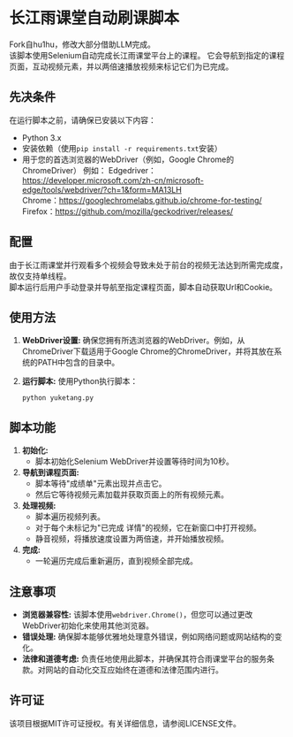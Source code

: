# 长江雨课堂自动刷课脚本

Fork自hu1hu，修改大部分借助LLM完成。<br>该脚本使用Selenium自动完成长江雨课堂平台上的课程。  它会导航到指定的课程页面，互动视频元素，并以两倍速播放视频来标记它们为已完成。

## 先决条件

在运行脚本之前，请确保已安装以下内容：

- Python 3.x
- 安装依赖（使用`pip install -r requirements.txt`安装）
- 用于您的首选浏览器的WebDriver（例如，Google Chrome的ChromeDriver）
  例如：
  Edgedriver：https://developer.microsoft.com/zh-cn/microsoft-edge/tools/webdriver/?ch=1&form=MA13LH  
  Chrome：https://googlechromelabs.github.io/chrome-for-testing/  
  Firefox：https://github.com/mozilla/geckodriver/releases/

## 配置

由于长江雨课堂并行观看多个视频会导致未处于前台的视频无法达到所需完成度，故仅支持单线程。  
脚本运行后用户手动登录并导航至指定课程页面，脚本自动获取Url和Cookie。

## 使用方法

1. **WebDriver设置:** 确保您拥有所选浏览器的WebDriver。例如，从ChromeDriver下载适用于Google Chrome的ChromeDriver，并将其放在系统的PATH中包含的目录中。

2. **运行脚本:** 使用Python执行脚本：

   ```shell
   python yuketang.py
   ```

## 脚本功能

1. **初始化:**
   - 脚本初始化Selenium WebDriver并设置等待时间为10秒。
2. **导航到课程页面:**
   - 脚本等待"成绩单"元素出现并点击它。
   - 然后它等待视频元素加载并获取页面上的所有视频元素。
3. **处理视频:**
   - 脚本遍历视频列表。
   - 对于每个未标记为"已完成 详情"的视频，它在新窗口中打开视频。
   - 静音视频，将播放速度设置为两倍速，并开始播放视频。
4. **完成:**
   - 一轮遍历完成后重新遍历，直到视频全部完成。

## 注意事项

- **浏览器兼容性:** 该脚本使用`webdriver.Chrome()`，但您可以通过更改WebDriver初始化来使用其他浏览器。
- **错误处理:** 确保脚本能够优雅地处理意外错误，例如网络问题或网站结构的变化。
- **法律和道德考虑:** 负责任地使用此脚本，并确保其符合雨课堂平台的服务条款。对网站的自动化交互应始终在道德和法律范围内进行。

## 许可证

该项目根据MIT许可证授权。有关详细信息，请参阅LICENSE文件。
